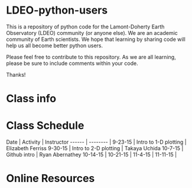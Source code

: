# LDEO-python-users

This is a repository of python code for the Lamont-Doherty Earth Observatory (LDEO) community (or anyone else). We are an academic community of Earth scientists. We hope that learning by sharing code will help us all become better python users.

Please feel free to contribute to this repository. As we are all learning, please be sure to include comments within your code. 

Thanks!


# Class info



# Class Schedule

Date     | Activity              | Instructor
------   | --------				 |
9-23-15  | Intro to 1-D plotting | Elizabeth Ferriss
9-30-15  | Intro to 2-D plotting | Takaya Uchida 
10-7-15  | Github intro			     | Ryan Abernathey
10-14-15 | 
10-21-15 | 
11-4-15  | 
11-11-15 | 


# Online Resources
